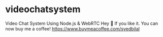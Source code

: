 # videochatsystem
Video Chat System Using Node.js &amp; WebRTC
Hey 👋 If you like it. You can now buy me a coffee! 
https://www.buymeacoffee.com/syedbilal

